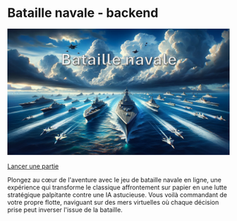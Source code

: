 # Bataille navale - backend

![affiche jeu](./assets/Affiche.png)

[Lancer une partie](http://la-bataille-navale.fr/)

Plongez au cœur de l'aventure avec le jeu de bataille navale en ligne, une expérience qui transforme le classique affrontement sur papier en une lutte stratégique palpitante contre une IA astucieuse. Vous voilà commandant de votre propre flotte, naviguant sur des mers virtuelles où chaque décision prise peut inverser l'issue de la bataille.

 